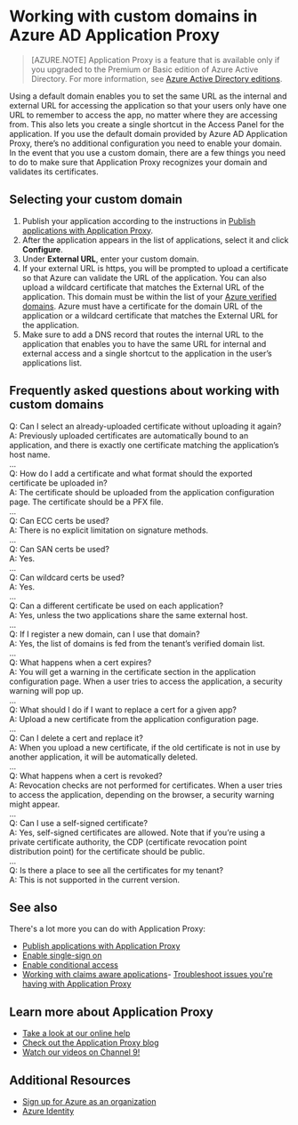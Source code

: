 <properties
	pageTitle="Working with Custom Domains in Azure AD Application Proxy | Microsoft Azure"
	description="Covers how work with custom domains in Azure AD Application Proxy."
	services="active-directory"
	documentationCenter=""
	authors="kgremban"
	manager="StevenPo"
	editor=""/>

<tags
	ms.service="active-directory"
	ms.workload="identity"
	ms.tgt_pltfrm="na"
	ms.devlang="na"
	ms.topic="article"
	ms.date="01/07/2016"
	ms.author="kgremban"/>

# Working with custom domains in Azure AD Application Proxy
> [AZURE.NOTE] Application Proxy is a feature that is available only if you upgraded to the Premium or Basic edition of Azure Active Directory. For more information, see [Azure Active Directory editions](active-directory-editions.md).

Using a default domain enables you to set the same URL as the internal and external URL for accessing the application so that your users only have one URL to remember to access the app, no matter where they are accessing from. This also lets you create a single shortcut in the Access Panel for the application. If you use the default domain provided by Azure AD Application Proxy, there’s no additional configuration you need to enable your domain. In the event that you use a custom domain, there are a few things you need to do to make sure that Application Proxy recognizes your domain and validates its certificates.

## Selecting your custom domain

1. Publish your application according to the instructions in [Publish applications with Application Proxy](active-directory-application-proxy-publish.md).
2. After the application appears in the list of applications, select it and click **Configure**.
3. Under **External URL**, enter your custom domain.
4. If your external URL is https, you will be prompted to upload a certificate so that Azure can validate the URL of the application. You can also upload a wildcard certificate that matches the External URL of the application. This domain must be within the list of your [Azure verified domains](https://msdn.microsoft.com/library/azure/jj151788.aspx). Azure must have a certificate for the domain URL of the application or a wildcard certificate that matches the External URL for the application.
5. Make sure to add a DNS record that routes the internal URL to the application that enables you to have the same URL for internal and external access and a single shortcut to the application in the user’s applications list.

## Frequently asked questions about working with custom domains

Q: Can I select an already-uploaded certificate without uploading it again?  
A: Previously uploaded certificates are automatically bound to an application, and there is exactly one certificate matching the application’s host name.  
...  
Q: How do I add a certificate and what format should the exported certificate be uploaded in?  
A: The certificate should be uploaded from the application configuration page. The certificate should be a PFX file.  
...  
Q: Can ECC certs be used?  
A: There is no explicit limitation on signature methods.  
...  
Q: Can SAN certs be used?  
A: Yes.  
...  
Q: Can wildcard certs be used?  
A: Yes.  
...  
Q: Can a different certificate be used on each application?  
A: Yes, unless the two applications share the same external host.  
...  
Q: If I register a new domain, can I use that domain?  
A: Yes, the list of domains is fed from the tenant’s verified domain list.  
...  
Q: What happens when a cert expires?  
A: You will get a warning in the certificate section in the application configuration page. When a user tries to access the application, a security warning will pop up.  
...  
Q: What should I do if I want to replace a cert for a given app?  
A: Upload a new certificate from the application configuration page.  
...  
Q: Can I delete a cert and replace it?  
A: When you upload a new certificate, if the old certificate is not in use by another application, it will be automatically deleted.  
...  
Q: What happens when a cert is revoked?  
A: Revocation checks are not performed for certificates. When a user tries to access the application, depending on the browser, a security warning might appear.  
...  
Q: Can I use a self-signed certificate?  
A: Yes, self-signed certificates are allowed. Note that if you’re using a private certificate authority, the CDP (certificate revocation point distribution point) for the certificate should be public.  
...  
Q: Is there a place to see all the certificates for my tenant?  
A: This is not supported in the current version.  


## See also
There's a lot more you can do with Application Proxy:

- [Publish applications with Application Proxy](active-directory-application-proxy-publish.md)
- [Enable single-sign on](active-directory-application-proxy-sso-using-kcd.md)
- [Enable conditional access](active-directory-application-proxy-conditional-access.md)
- [Working with claims aware applications](active-directory-application-proxy-claims-aware-apps.md)- [Troubleshoot issues you're having with Application Proxy](active-directory-application-proxy-troubleshoot.md)

## Learn more about Application Proxy
- [Take a look at our online help](active-directory-application-proxy-enable.md)
- [Check out the Application Proxy blog](http://blogs.technet.com/b/applicationproxyblog/)
- [Watch our videos on Channel 9!](http://channel9.msdn.com/events/Ignite/2015/BRK3864)

## Additional Resources

* [Sign up for Azure as an organization](sign-up-organization.md)
* [Azure Identity](fundamentals-identity.md)
